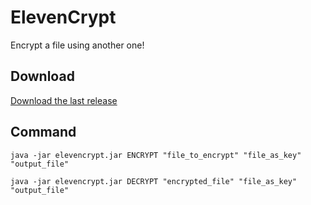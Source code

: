 # ElevenCrypt
Encrypt a file using another one!

## Download

[Download the last release](https://github.com/XDrake99/ElevenCrypt/releases)

## Command

```
java -jar elevencrypt.jar ENCRYPT "file_to_encrypt" "file_as_key" "output_file"
```

```
java -jar elevencrypt.jar DECRYPT "encrypted_file" "file_as_key" "output_file"
```
